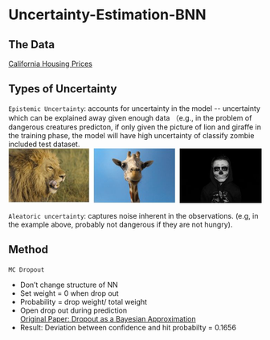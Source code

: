 # Uncertainty-Estimation-BNN
## The Data
[California Housing Prices](https://www.kaggle.com/camnugent/california-housing-prices)  
## Types of Uncertainty
`Epistemic Uncertainty`: accounts for uncertainty in the model -- uncertainty which can be explained away given enough data （e.g., in the problem of dangerous creatures predicton, if only given the picture of lion and giraffe in the training phase, the model will have high uncertainty of classify zombie included test dataset.  
![e1](https://github.com/yizhanyang/Uncertainty-Estimation-BNN/blob/master/e1.jpg)  
  
`Aleatoric uncertainty`: captures noise inherent in the observations. (e.g, in the example above, probably not dangerous if they are not hungry).  
## Method
`MC Dropout`  
* Don’t change structure of NN    
* Set weight = 0 when drop out  
* Probability = drop weight/ total weight  
* Open drop out during prediction  
[Original Paper: Dropout as a Bayesian Approximation](https://arxiv.org/abs/1506.02142) 
* Result: Deviation between confidence and hit probabilty = 0.1656  
